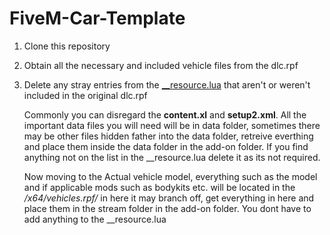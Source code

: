 # FiveM-Car-Template

1. Clone this repository
2. Obtain all the necessary and included vehicle files from the dlc.rpf
3. Delete any stray entries from the [__resource.lua](addon_car_template/__resource.lua) that aren't or weren't included in the original dlc.rpf
        
    Commonly you can disregard the **content.xl** and **setup2.xml**. All the important data files you will need will be in data folder, sometimes there may be other files hidden father into the data folder, retreive everthing and place them inside the data folder in the add-on folder. If you find anything not on the list in the __resource.lua delete it as its not required. 

    Now moving to the Actual vehicle model, everything such as the model and if applicable mods such as bodykits etc. will be located in the */x64/vehicles.rpf/* in here it may branch off, get everything in here and place them in the stream folder in the add-on folder. You dont have to add anything to the __resource.lua

